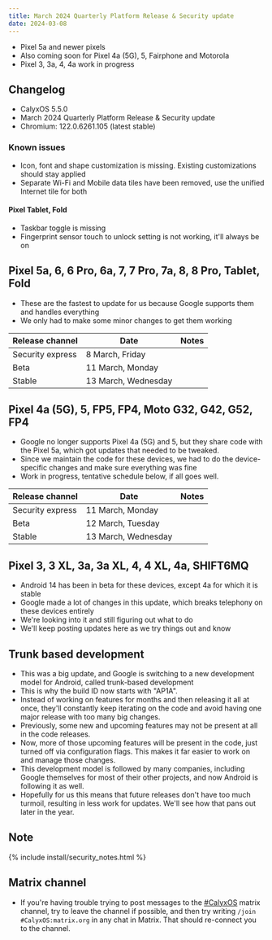 ```yaml
---
title: March 2024 Quarterly Platform Release & Security update
date: 2024-03-08
---
```


* Pixel 5a and newer pixels
* Also coming soon for Pixel 4a (5G), 5, Fairphone and Motorola
* Pixel 3, 3a, 4, 4a work in progress

## Changelog
* CalyxOS 5.5.0
* March 2024 Quarterly Platform Release & Security update
* Chromium: 122.0.6261.105 (latest stable)

### Known issues
* Icon, font and shape customization is missing. Existing customizations should stay applied
* Separate Wi-Fi and Mobile data tiles have been removed, use the unified Internet tile for both

#### Pixel Tablet, Fold
* Taskbar toggle is missing
* Fingerprint sensor touch to unlock setting is not working, it'll always be on

## Pixel 5a, 6, 6 Pro, 6a, 7, 7 Pro, 7a, 8, 8 Pro, Tablet, Fold

* These are the fastest to update for us because Google supports them and handles everything
* We only had to make some minor changes to get them working

| Release channel  | Date   | Notes |
| ---------------- | ------ | ------ |
| Security express | 8 March, Friday | |
| Beta | 11 March, Monday | |
| Stable | 13 March, Wednesday | |

## Pixel 4a (5G), 5, FP5, FP4, Moto G32, G42, G52, FP4

* Google no longer supports Pixel 4a (5G) and 5, but they share code with the Pixel 5a, which got updates that needed to be tweaked.
* Since we maintain the code for these devices, we had to do the device-specific changes and make sure everything was fine
* Work in progress, tentative schedule below, if all goes well.

| Release channel  | Date   | Notes |
| ---------------- | ------ | ------ |
| Security express | 11 March, Monday | |
| Beta | 12 March, Tuesday | |
| Stable | 13 March, Wednesday | |

## Pixel 3, 3 XL, 3a, 3a XL, 4, 4 XL, 4a, SHIFT6MQ
* Android 14 has been in beta for these devices, except 4a for which it is stable
* Google made a lot of changes in this update, which breaks telephony on these devices entirely
* We're looking into it and still figuring out what to do
* We'll keep posting updates here as we try things out and know

## Trunk based development
* This was a big update, and Google is switching to a new development model for Android, called trunk-based development
* This is why the build ID now starts with "AP1A".
* Instead of working on features for months and then releasing it all at once, they'll constantly keep iterating on the code and avoid having one major release with too many big changes.
* Previously, some new and upcoming features may not be present at all in the code releases.
* Now, more of those upcoming features will be present in the code, just turned off via configuration flags. This makes it far easier to work on and manage those changes.
* This development model is followed by many companies, including Google themselves for most of their other projects, and now Android is following it as well.
* Hopefully for us this means that future releases don't have too much turmoil, resulting in less work for updates. We'll see how that pans out later in the year.

## Note

{% include install/security_notes.html %}

## Matrix channel

* If you're having trouble trying to post messages to the [#CalyxOS](https://matrix.to/#/#CalyxOS:matrix.org) matrix channel, try to leave the channel if possible, and then try writing `/join #CalyxOS:matrix.org` in any chat in Matrix. That should re-connect you to the channel.
